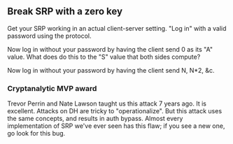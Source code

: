 ## Break SRP with a zero key
Get your SRP working in an actual client-server setting. "Log in" with a valid password using the protocol.

Now log in without your password by having the client send 0 as its "A" value. What does do this to the "S" value that both sides compute?

Now log in without your password by having the client send N, N*2, &c.

### Cryptanalytic MVP award
Trevor Perrin and Nate Lawson taught us this attack 7 years ago. It is excellent. Attacks on DH are tricky to "operationalize". But this attack uses the same concepts, and results in auth bypass. Almost every implementation of SRP we've ever seen has this flaw; if you see a new one, go look for this bug.
